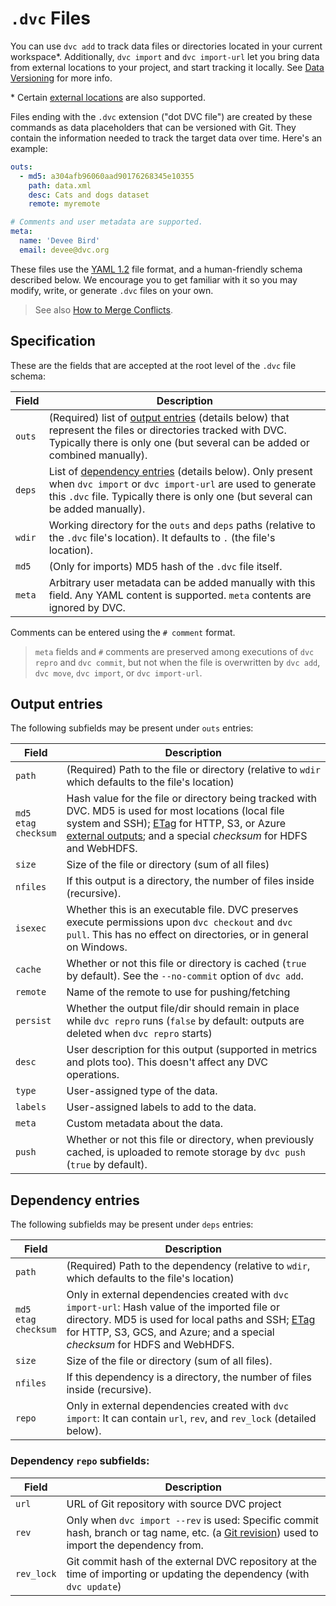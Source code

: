 # `.dvc` Files

You can use `dvc add` to track data files or directories located in your current
<abbr>workspace</abbr>\*. Additionally, `dvc import` and `dvc import-url` let
you bring data from external locations to your project, and start tracking it
locally. See [Data Versioning] for more info.

[data versioning]: /doc/start/data-management/data-versioning

<admon type="info">

\* Certain
[external locations](/doc/user-guide/data-management/managing-external-data) are
also supported.

</admon>

Files ending with the `.dvc` extension ("dot DVC file") are created by these
commands as data placeholders that can be versioned with Git. They contain the
information needed to track the target data over time. Here's an example:

```yaml
outs:
  - md5: a304afb96060aad90176268345e10355
    path: data.xml
    desc: Cats and dogs dataset
    remote: myremote

# Comments and user metadata are supported.
meta:
  name: 'Devee Bird'
  email: devee@dvc.org
```

These files use the [YAML 1.2](https://yaml.org/) file format, and a
human-friendly schema described below. We encourage you to get familiar with it
so you may modify, write, or generate `.dvc` files on your own.

> See also
> [How to Merge Conflicts](/doc/user-guide/how-to/resolve-merge-conflicts#dvc-files).

## Specification

These are the fields that are accepted at the root level of the `.dvc` file
schema:

| Field  | Description                                                                                                                                                                                                                   |
| ------ | ----------------------------------------------------------------------------------------------------------------------------------------------------------------------------------------------------------------------------- |
| `outs` | (Required) list of [output entries](#output-entries) (details below) that represent the files or directories tracked with DVC. Typically there is only one (but several can be added or combined manually).                   |
| `deps` | List of [dependency entries](#dependency-entries) (details below). Only present when `dvc import` or `dvc import-url` are used to generate this `.dvc` file. Typically there is only one (but several can be added manually). |
| `wdir` | Working directory for the `outs` and `deps` paths (relative to the `.dvc` file's location). It defaults to `.` (the file's location).                                                                                         |
| `md5`  | (Only for <abbr>imports</abbr>) MD5 hash of the `.dvc` file itself.                                                                                                                                                           |
| `meta` | Arbitrary user metadata can be added manually with this field. Any YAML content is supported. `meta` contents are ignored by DVC.                                                                                             |

Comments can be entered using the `# comment` format.

> `meta` fields and `#` comments are preserved among executions of `dvc repro`
> and `dvc commit`, but not when the file is overwritten by `dvc add`,
> `dvc move`, `dvc import`, or `dvc import-url`.

## Output entries

The following subfields may be present under `outs` entries:

| Field                           | Description                                                                                                                                                                                                                                                                                                                                           |
| ------------------------------- | ----------------------------------------------------------------------------------------------------------------------------------------------------------------------------------------------------------------------------------------------------------------------------------------------------------------------------------------------------- |
| `path`                          | (Required) Path to the file or directory (relative to `wdir` which defaults to the file's location)                                                                                                                                                                                                                                                   |
| `md5`<br/>`etag`<br/>`checksum` | Hash value for the file or directory being tracked with DVC. MD5 is used for most locations (local file system and SSH); [ETag](https://en.wikipedia.org/wiki/HTTP_ETag#Strong_and_weak_validation) for HTTP, S3, or Azure [external outputs](/doc/user-guide/data-management/managing-external-data); and a special _checksum_ for HDFS and WebHDFS. |
| `size`                          | Size of the file or directory (sum of all files)                                                                                                                                                                                                                                                                                                      |
| `nfiles`                        | If this output is a directory, the number of files inside (recursive).                                                                                                                                                                                                                                                                                |
| `isexec`                        | Whether this is an executable file. DVC preserves execute permissions upon `dvc checkout` and `dvc pull`. This has no effect on directories, or in general on Windows.                                                                                                                                                                                |
| `cache`                         | Whether or not this file or directory is <abbr>cached</abbr> (`true` by default). See the `--no-commit` option of `dvc add`.                                                                                                                                                                                                                          |
| `remote`                        | Name of the remote to use for pushing/fetching                                                                                                                                                                                                                                                                                                        |
| `persist`                       | Whether the output file/dir should remain in place while `dvc repro` runs (`false` by default: outputs are deleted when `dvc repro` starts)                                                                                                                                                                                                           |
| `desc`                          | User description for this output (supported in metrics and plots too). This doesn't affect any DVC operations.                                                                                                                                                                                                                                        |
| `type`                          | User-assigned type of the data.                                                                                                                                                                                                                                                                                                                       |
| `labels`                        | User-assigned labels to add to the data.                                                                                                                                                                                                                                                                                                              |
| `meta`                          | Custom metadata about the data.                                                                                                                                                                                                                                                                                                                       |
| `push`                          | Whether or not this  file or directory, when previously <abbr>cached</abbr>, is uploaded to remote storage by `dvc push` (`true` by default). |

## Dependency entries

The following subfields may be present under `deps` entries:

| Field                           | Description                                                                                                                                                                                                                                                                                                          |
| ------------------------------- | -------------------------------------------------------------------------------------------------------------------------------------------------------------------------------------------------------------------------------------------------------------------------------------------------------------------- |
| `path`                          | (Required) Path to the dependency (relative to `wdir`, which defaults to the file's location)                                                                                                                                                                                                                        |
| `md5`<br/>`etag`<br/>`checksum` | Only in <abbr>external dependencies</abbr> created with `dvc import-url`: Hash value of the imported file or directory. MD5 is used for local paths and SSH; [ETag](https://en.wikipedia.org/wiki/HTTP_ETag#Strong_and_weak_validation) for HTTP, S3, GCS, and Azure; and a special _checksum_ for HDFS and WebHDFS. |
| `size`                          | Size of the file or directory (sum of all files).                                                                                                                                                                                                                                                                    |
| `nfiles`                        | If this dependency is a directory, the number of files inside (recursive).                                                                                                                                                                                                                                           |
| `repo`                          | Only in external dependencies created with `dvc import`: It can contain `url`, `rev`, and `rev_lock` (detailed below).                                                                                                                                                                                               |

### Dependency `repo` subfields:

| Field      | Description                                                                                                                                                                     |
| ---------- | ------------------------------------------------------------------------------------------------------------------------------------------------------------------------------- |
| `url`      | URL of Git repository with source DVC project                                                                                                                                   |
| `rev`      | Only when `dvc import --rev` is used: Specific commit hash, branch or tag name, etc. (a [Git revision](https://git-scm.com/docs/revisions)) used to import the dependency from. |
| `rev_lock` | Git commit hash of the external <abbr>DVC repository</abbr> at the time of importing or updating the dependency (with `dvc update`)                                             |
